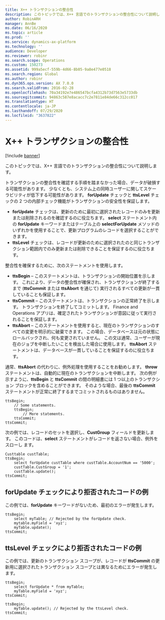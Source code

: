 ```yaml
---
title: X++ トランザクションの整合性
description: このトピックでは、X++ 言語でのトランザクションの整合性について説明します。
author: RobinARH
manager: AnnBe
ms.date: 06/16/2020
ms.topic: article
ms.prod: ''
ms.service: dynamics-ax-platform
ms.technology: ''
audience: Developer
ms.reviewer: robinr
ms.search.scope: Operations
ms.custom: 150273
ms.assetid: 999a5ecf-559b-4d66-8b05-9a8e477e0518
ms.search.region: Global
ms.author: robinr
ms.dyn365.ops.version: AX 7.0.0
ms.search.validFrom: 2016-02-28
ms.openlocfilehash: 70a34192e7e486547bcfa4312b73d7563e5733db
ms.sourcegitcommit: 94863c587e8acacc7c2e7811e84de66c312cc017
ms.translationtype: HT
ms.contentlocale: ja-JP
ms.lasthandoff: 07/29/2020
ms.locfileid: "3637822"
---
```

# <a name="x-transactional-integrity"></a>X++ トランザクションの整合性

[!include [banner](../../includes/banner.md)]

このトピックでは、X++ 言語でのトランザクションの整合性について説明します。

トランザクションの整合性を確認する手順を踏まなかった場合、データが破損する可能性があります。 少なくとも、システム上の同時ユーザーに関してスケーラビリティが低下する可能性があります。 **forUpdate** チェックと **ttsLevel** チェックの 2 つの内部チェック機能がトランザクションの安全性を保証します。

- **forUpdate** チェックは、更新のために最初に選択されたレコードのみを更新または削除されるのを確認するのに役立ちます。 **select** ステートメント内の **forUpdate** キーワードまたはテーブル上の **selectForUpdate** メソッドのいずれかを使用することで、更新プログラムのレコードを選択することができます。
- **ttsLevel** チェックは、レコードが更新のために選択されたのと同じトランザクション範囲内でのみ更新または削除できることを保証するのに役立ちます。

整合性を確保するために、次のステートメントを使用します。

- **ttsBegin** – このステートメントは、トランザクションの開始位置を示します。 これにより、データの整合性が確保され、トランザクションが終了するまで (**ttsCommit** または **ttsAbort** を通じて) 実行されるすべての更新が一貫していることも保証します。
- **ttsCommit** – このステートメントは、トランザクションの正常終了を示します。 トランザクションを終了してコミットします。 Finance and Operations アプリは、確定されたトランザクションが意図に従って実行されることを保証します。
- **ttsAbort** – このステートメントを使用すると、現在のトランザクションのすべての変更を明示的に破棄できます。 この場合、データベースは元の状態にロールバックされ、何も変更されていません。 この文は通常、ユーザーが現在のジョブを中断したいことを検出した場合に使用します。 **ttsAbort** ステートメントは、データベースが一貫していることを保証するのに役立ちます。

通常、**ttsAbort** の代わりに、例外処理を使用することをお勧めします。 **throw** ステートメントは、自動的に現在のトランザクションを中断します。 次の例が示すように、**ttsBegin** と **ttsCommit** の間の明細書には 1 つ以上のトランザクション ブロックを含めることができます。 そのような場合、最後の **ttsCommit** ステートメントが正常に終了するまでコミットされるものはありません。

```xpp
ttsBegin;
    // Some statements.
    ttsBegin;
        // More statements.
    ttsCommit;
ttsCommit;
```

次の例では、レコードのセットを選択し、**CustGroup** フィールドを更新します。 このコードは、**select** ステートメントがレコードを返さない場合、例外をスローし ます。

```xpp
Custtable custTable;
ttsBegin;
    select forUpdate custTable where custTable.AccountNum == '5000';
    custTable.CustGroup = '1';
    custTable.update();
ttsCommit;
```

## <a name="example-of-code-that-is-rejected-by-the-forupdate-check"></a>forUpdate チェックにより拒否されたコードの例

この例では、**forUpdate** キーワードがないため、最初のエラーが発生します。 

```xpp
ttsBegin;
    select myTable; // Rejected by the forUpdate check.
    mytable.myField = 'xyz';
    myTable.update();
ttsCommit;
```

## <a name="example-of-code-that-is-rejected-by-the-ttslevel-check"></a>ttsLevel チェックにより拒否されたコードの例

この例では、更新のトランザクション スコープが、レコードが **ttsCommit** の更新用に選択されたトランザクション スコープとは異なるためにエラーが発生します。

```xpp
ttsBegin;
    select forUpdate * from myTable;
    myTable.myField = 'xyz';
ttsCommit;

ttsBegin;
    myTable.update(); // Rejected by the ttsLevel check.
ttsCommit;
```
